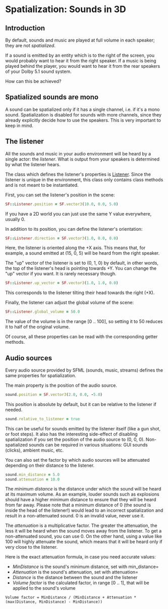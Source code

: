 # Spatialization: Sounds in 3D

## Introduction

By default, sounds and music are played at full volume in each speaker; they are not *spatialized*.

If a sound is emitted by an entity which is to the right of the screen, you would probably want to hear it from the right speaker. If a music is being played behind the player, you would want to hear it from the rear speakers of your Dolby 5.1 sound system.

How can this be achieved?

## Spatialized sounds are mono

A sound can be spatialized only if it has a single channel, i.e. if it's a mono sound.
Spatialization is disabled for sounds with more channels, since they already explicitly decide how to use the speakers. This is very important to keep in mind.

## The listener

All the sounds and music in your audio environment will be heard by a single actor: the *listener*. What is output from your speakers is determined by what the listener hears.

The class which defines the listener's properties is [Listener]({{book.api}}/Listener.html). Since the listener is unique in the environment, this class only contains class methods and is not meant to be instantiated.

First, you can set the listener's position in the scene:

```ruby
SF::Listener.position = SF.vector3(10.0, 0.0, 5.0)
```

If you have a 2D world you can just use the same Y value everywhere, usually 0.

In addition to its position, you can define the listener's orientation:

```ruby
SF::Listener.direction = SF.vector3(1.0, 0.0, 0.0)
```

Here, the listener is oriented along the +X axis. This means that, for example, a sound emitted at (15, 0, 5) will be heard from the right speaker.

The "up" vector of the listener is set to (0, 1, 0) by default, in other words, the top of the listener's head is pointing towards +Y. You can change the "up" vector if you want. It is rarely necessary though.

```ruby
SF::Listener.up_vector = SF.vector3(1.0, 1.0, 0.0)
```

This corresponds to the listener tilting their head towards the right (+X).

Finally, the listener can adjust the global volume of the scene:

```ruby
SF::Listener.global_volume = 50.0
```

The value of the volume is in the range [0 .. 100], so setting it to 50 reduces it to half of the original volume.

Of course, all these properties can be read with the corresponding getter methods.

## Audio sources

Every audio source provided by SFML (sounds, music, streams) defines the same properties for spatialization.

The main property is the position of the audio source.

```ruby
sound.position = SF.vector3(2.0, 0.0, -5.0)
```

This position is absolute by default, but it can be relative to the listener if needed.

```ruby
sound.relative_to_listener = true
```

This can be useful for sounds emitted by the listener itself (like a gun shot, or foot steps). It also has the interesting side-effect of disabling spatialization if you set the position of the audio source to (0, 0, 0). Non-spatialized sounds can be required in various situations: GUI sounds (clicks), ambient music, etc.

You can also set the factor by which audio sources will be attenuated depending on their distance to the listener.

```ruby
sound.min_distance = 5.0
sound.attenuation = 10.0
```

The *minimum distance* is the distance under which the sound will be heard at its maximum volume. As an example, louder sounds such as explosions should have a higher minimum distance to ensure that they will be heard from far away. Please note that a minimum distance of 0 (the sound is inside the head of the listener!) would lead to an incorrect spatialization and result in a non-attenuated sound. 0 is an invalid value, never use it.

The *attenuation* is a multiplicative factor. The greater the attenuation, the less it will be heard when the sound moves away from the listener. To get a non-attenuated sound, you can use 0. On the other hand, using a value like 100 will highly attenuate the sound, which means that it will be heard only if very close to the listener.

Here is the exact attenuation formula, in case you need accurate values:

- *MinDistance*   is the sound's minimum distance, set with min_distance=
- *Attenuation*   is the sound's attenuation, set with attenuation=
- *Distance*      is the distance between the sound and the listener
- *Volume factor* is the calculated factor, in range [0 .. 1], that will be applied to the sound's volume

`Volume factor = MinDistance / (MinDistance + Attenuation * (max(Distance, MinDistance) - MinDistance))`

